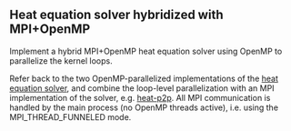 ## Heat equation solver hybridized with MPI+OpenMP

Implement a hybrid MPI+OpenMP heat equation solver using OpenMP to parallelize
the kernel loops.

Refer back to the two OpenMP-parallelized implementations of the
[heat equation solver](../../openmp/heat), and combine the loop-level
parallelization with an MPI implementation of the solver, e.g.
[heat-p2p](../../mpi/heat-p2p). All MPI communication is handled by the
main process (no OpenMP threads active), i.e. using the
MPI_THREAD_FUNNELED mode.
